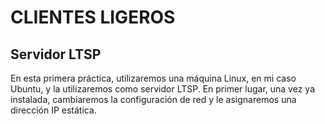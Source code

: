 # CLIENTES LIGEROS

## Servidor LTSP

En esta primera práctica, utilizaremos una máquina Linux, en mi caso Ubuntu, y la utilizaremos como servidor LTSP. En primer lugar, una vez ya instalada, cambiaremos la configuración de red y le asignaremos una dirección IP estática. 